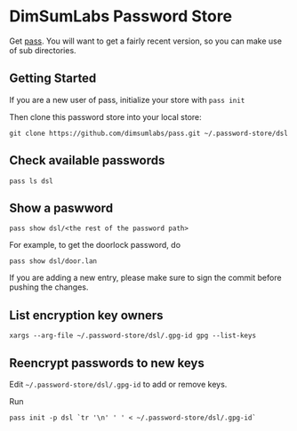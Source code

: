 DimSumLabs Password Store
=========================

Get [pass](http://www.passwordstore.org/). You will want to get a fairly recent version, so you can make use of sub directories.

Getting Started
---------------

If you are a new user of pass, initialize your store with `pass init`

Then clone this password store into your local store:

`git clone https://github.com/dimsumlabs/pass.git ~/.password-store/dsl`


Check available passwords
-------------------------

```shell
pass ls dsl
```

Show a paswword
---------------

```shell
pass show dsl/<the rest of the password path>
```

For example, to get the doorlock password, do

```shell
pass show dsl/door.lan
```

If you are adding a new entry, please make sure to sign the commit before pushing the changes.

List encryption key owners
--------------------------

```shell
xargs --arg-file ~/.password-store/dsl/.gpg-id gpg --list-keys
```

Reencrypt passwords to new keys
-------------------------------

Edit `~/.password-store/dsl/.gpg-id` to add or remove keys.

Run

```shell
pass init -p dsl `tr '\n' ' ' < ~/.password-store/dsl/.gpg-id`
```
